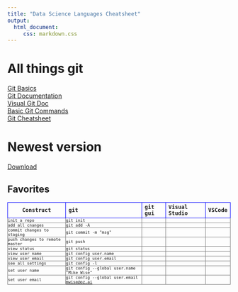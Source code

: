 ```yaml
---
title: "Data Science Languages Cheatsheet"
output: 
  html_document:
     css: markdown.css
---
```


# All things git
[Git Basics](https://git-scm.com/book/en/v2/Getting-Started-Git-Basics)<br>
[Git Documentation](https://git-scm.com/docs)<br>
[Visual Git Doc](https://marklodato.github.io/visual-git-guide/index-en.html)<br>
[Basic Git Commands](https://confluence.atlassian.com/bitbucketserver/basic-git-commands-776639767.html)<br>
[Git Cheatsheet](https://education.github.com/git-cheat-sheet-education.pdf)<br>


# Newest version
[Download](http://git-scm.com/downloads)

<style
  type="text/css">

table th {
   border: 1px solid blue;
   font-family:monospace;
   font-size:12px;
}

table td {
   border: 1px solid gray;
   font-family:monospace;
   font-size:9px;
   padding:0;
}

</style>

## Favorites
| Construct	| git | git gui |	Visual Studio | VSCode
| --------- |:----|:--------|:--------------|:------|
| init a repo | git init | 
| add all cnanges | git add -A |
| commit changes to staging | git commit -m "msg" |
| push changes to remote master | git push |
| view status | git status |
| view user name | git config user.name |
| view user email | git config user.email |
| see all settings | git config -l |
| set user name | git config --global user.name "Mike Wise" |
| set user email | git config --global user.email mwise@oz.ai |



   



